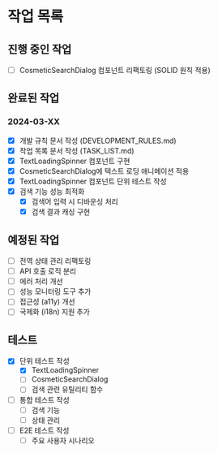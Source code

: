 # 작업 목록

## 진행 중인 작업
- [ ] CosmeticSearchDialog 컴포넌트 리팩토링 (SOLID 원칙 적용)

## 완료된 작업
### 2024-03-XX
- [x] 개발 규칙 문서 작성 (DEVELOPMENT_RULES.md)
- [x] 작업 목록 문서 작성 (TASK_LIST.md)
- [x] TextLoadingSpinner 컴포넌트 구현
- [x] CosmeticSearchDialog에 텍스트 로딩 애니메이션 적용
- [x] TextLoadingSpinner 컴포넌트 단위 테스트 작성
- [x] 검색 기능 성능 최적화
  - [x] 검색어 입력 시 디바운싱 처리
  - [x] 검색 결과 캐싱 구현

## 예정된 작업
- [ ] 전역 상태 관리 리팩토링
- [ ] API 호출 로직 분리
- [ ] 에러 처리 개선
- [ ] 성능 모니터링 도구 추가
- [ ] 접근성 (a11y) 개선
- [ ] 국제화 (i18n) 지원 추가

## 테스트
- [x] 단위 테스트 작성
  - [x] TextLoadingSpinner
  - [ ] CosmeticSearchDialog
  - [ ] 검색 관련 유틸리티 함수
- [ ] 통합 테스트 작성
  - [ ] 검색 기능
  - [ ] 상태 관리
- [ ] E2E 테스트 작성
  - [ ] 주요 사용자 시나리오 
